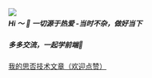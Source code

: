 <img align="left" src="https://github-readme-stats.vercel.app/api?username=booms21&show_icons=true&include_all_commits=true?count_private=true?include_all_commits=true&theme=vue" />

##### Hi ～ 👋      一切源于热爱    -当时不杂，做好当下
##### 多多交流，一起学前端🤔

<a href="https://segmentfault.com/u/luoyangzuichanganxing">我的思否技术文章（欢迎点赞）</a>
